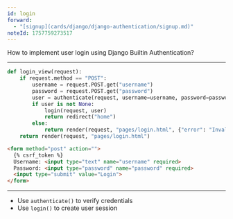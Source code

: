 ```yaml
---
id: login
forward:
  - "[signup](cards/django/django-authentication/signup.md)"
noteId: 1757759273517
---
```


How to implement user login using Django Builtin Authentication?

---

```python
def login_view(request):
    if request.method == "POST":
        username = request.POST.get("username")
        password = request.POST.get("password")
        user = authenticate(request, username=username, password=password)
        if user is not None:
            login(request, user)
            return redirect("home")
        else:
            return render(request, "pages/login.html", {"error": "Invalid username or password"})
    return render(request, "pages/login.html")
```

```html
<form method="post" action="">
  {% csrf_token %}
  Username: <input type="text" name="username" required>
  Password: <input type="password" name="password" required>
  <input type="submit" value="Login">
</form>
```

---

- Use `authenticate()` to verify credentials
- Use `login()` to create user session